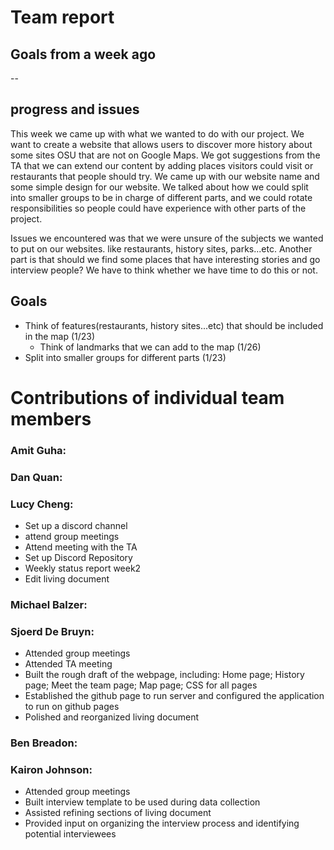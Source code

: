 # Team report

## Goals from a week ago 
--

## progress and issues
This week we came up with what we wanted to do with our project. We want to create a website
that allows users to discover more history about some sites OSU that are not on Google Maps.
We got suggestions from the TA that we can extend our content by adding places visitors could visit 
or restaurants that people should try. We came up with our website name and some simple design for our website.
We talked about how we could split into smaller groups to be in charge of different parts, and we could rotate responsibilities 
so people could have experience with other parts of the project. 

Issues we encountered was that we were unsure of the subjects we wanted to put on our websites. like restaurants, 
history sites, parks...etc. Another part is that should we find some places that have interesting stories and go interview people?
We have to think whether we have time to do this or not.  

## Goals
- Think of features(restaurants, history sites...etc) that should be included in the map (1/23)
  - Think of landmarks that we can add to the map (1/26)
- Split into smaller groups for different parts (1/23)


# Contributions of individual team members

### Amit Guha:

### Dan Quan:

### Lucy Cheng:
- Set up a discord channel
- attend group meetings
- Attend meeting with the TA
- Set up Discord Repository
- Weekly status report week2
- Edit living document
  
### Michael Balzer:

### Sjoerd De Bruyn:
 - Attended group meetings
 - Attended TA meeting
 - Built the rough draft of the webpage, including: Home page; History page; Meet the team page; Map page; CSS for all pages
 - Established the github page to run server and configured the application to run on github pages
 - Polished and reorganized living document

### Ben Breadon:

### Kairon Johnson:
 - Attended group meetings
 - Built interview template to be used during data collection
 - Assisted refining sections of living document
 - Provided input on organizing the interview process and identifying potential interviewees

